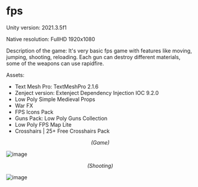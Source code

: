 # fps

Unity version: 2021.3.5f1

Native resolution: FullHD 1920x1080

Description of the game: It's very basic fps game with features like moving, jumping, shooting, reloading. Each gun can destroy different materials, some of the weapons can use rapidfire. 

Assets:

- Text Mesh Pro: TextMeshPro 2.1.6
- Zenject version: Extenject Dependency Injection IOC 9.2.0
- Low Poly Simple Medieval Props
- War FX
- FPS Icons Pack
- Guns Pack: Low Poly Guns Collection
- Low Poly FPS Map Lite 
- Crosshairs | 25+ Free Crosshairs Pack

_<p align="center"> (Game) </p>_

![image](https://github.com/karolnowak98/fps/assets/74615234/374e50b6-155c-4d67-bc19-0ce7528cc939)

_<p align="center"> (Shooting) </p>_

![image](https://github.com/karolnowak98/fps/assets/74615234/1676a977-3ea7-46ec-9ea7-e2dd89d7a314)

